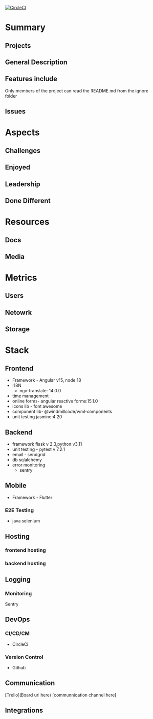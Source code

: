[![CircleCI](https://dl.circleci.com/status-badge/img/gh/WindMillCode/Template/tree/master.svg?style=svg)](https://dl.circleci.com/status-badge/redirect/gh/WindMillCode/Template/tree/master)
# Summary

## Projects


## General Description

## Features include
Only members of the project can read the README.md from the ignore folder

## Issues

# Aspects

## Challenges

## Enjoyed

## Leadership

## Done Different


# Resources

## Docs

## Media



# Metrics

## Users

## Netowrk

## Storage


# Stack

## Frontend
* Framework -
  Angular v15, node 18
* I18N
  - ngx-translate: 14.0.0
* time management
* online forms-
  angular reactive forms:15.1.0
* icons lib -
  font awesome
* component lib-
  @windmillcode/wml-components
* unit testing
  jasmine:4.20






## Backend

* framework
  flask v 2.3,python v3.11
* unit testing -
  pytest v 7.2.1
* email -
  sendgrid
* db
  sqlalchemy
* error monitoring
  * sentry
## Mobile
* Framework - Flutter


### E2E Testing
* java selenium

## Hosting

### frontend hosting

### backend hosting


## Logging

### Monitoring
Sentry


## DevOps

### CI/CD/CM
* CircleCi

### Version Control
* Github

## Communication
[Trello](Board url here)
[communnication channel here]



## Integrations
